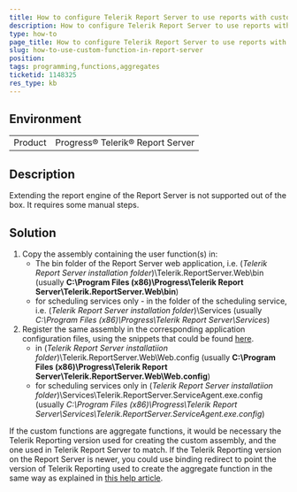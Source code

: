 ```yaml
---
title: How to configure Telerik Report Server to use reports with custom functions
description: How to configure Telerik Report Server to use reports with custom functions
type: how-to
page_title: How to configure Telerik Report Server to use reports with custom functions
slug: how-to-use-custom-function-in-report-server
position: 
tags: programming,functions,aggregates
ticketid: 1148325
res_type: kb
---
```


## Environment
<table>
	<tr>
		<td>Product</td>
		<td>Progress® Telerik® Report Server</td>
	</tr>
</table>


## Description
Extending the report engine of the Report Server is not supported out of the box. It requires some manual steps.

## Solution

<ol>
	<li>Copy the assembly containing the user function(s) in:
		<ul>
			<li>
				The bin folder of the Report Server web application, i.e. (<i>Telerik Report Server installation folder</i>)\Telerik.ReportServer.Web\bin (usually <b>C:\Program Files (x86)\Progress\Telerik Report Server\Telerik.ReportServer.Web\bin</b>)
			</li>
			<li>
				for scheduling services only - in the folder of the scheduling service, i.e. (<i>Telerik Report Server installation folder</i>)\Services (usually <i>C:\Program Files (x86)\Progress\Telerik Report Server\Services</i>)
			</li>
		</ul>
	</li>
	<li>Register the same assembly in the corresponding application configuration files, using the snippets that could be found <a href="https://docs.telerik.com/reporting/standalone-report-designer-extending-configuration">here</a>.
		<ul>
			<li>
				in (<i>Telerik Report Server installatiion folder</i>)\Telerik.ReportServer.Web\Web.config (usually <b>C:\Program Files (x86)\Progress\Telerik Report Server\Telerik.ReportServer.Web\Web.config</b>)
			</li>
			<li>
				for scheduling services only in (<i>Telerik Report Server installatiion folder</i>)\Services\Telerik.ReportServer.ServiceAgent.exe.config (usually <i>C:\Program Files (x86)\Progress\Telerik Report Server\Services\Telerik.ReportServer.ServiceAgent.exe.config</i>)
			</li>
		</ul>
	</li>
</ol>

If the custom functions are aggregate functions, it would be necessary the Telerik Reporting version used for creating the custom assembly, and the one used in Telerik Report Server to match. If the Telerik Reporting version on the Report Server is newer, you could use binding redirect to point the version of Telerik Reporting used to create the aggregate function in the same way as explained in [this help article](https://docs.telerik.com/reporting/standalone-report-designer-configuration/).
